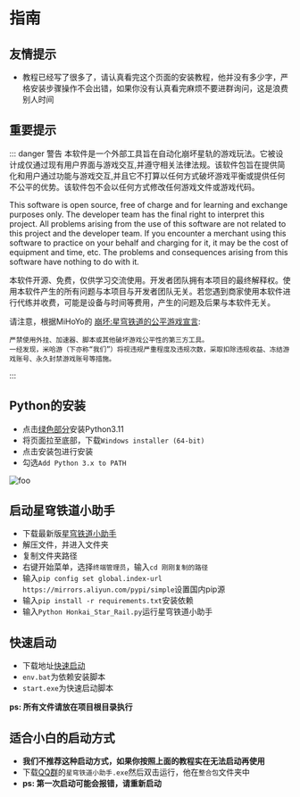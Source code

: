 <!--
 * @Author: Night-stars-1 nujj1042633805@gmail.com
 * @Date: 2023-05-23 15:45:31
 * @LastEditors: Night-stars-1 nujj1042633805@gmail.com
 * @LastEditTime: 2023-06-10 20:45:37
 * @Description: 
 * 
 * Copyright (c) 2023 by Night-stars-1, All Rights Reserved. 
-->
# 指南

## 友情提示
 * 教程已经写了很多了，请认真看完这个页面的安装教程，他并没有多少字，严格安装步骤操作不会出错，如果你没有认真看完麻烦不要进群询问，这是浪费别人时间
 
## 重要提示
::: danger 警告
本软件是一个外部工具旨在自动化崩坏星轨的游戏玩法。它被设计成仅通过现有用户界面与游戏交互,并遵守相关法律法规。该软件包旨在提供简化和用户通过功能与游戏交互,并且它不打算以任何方式破坏游戏平衡或提供任何不公平的优势。该软件包不会以任何方式修改任何游戏文件或游戏代码。

This software is open source, free of charge and for learning and exchange purposes only. The developer team has the final right to interpret this project. All problems arising from the use of this software are not related to this project and the developer team. If you encounter a merchant using this software to practice on your behalf and charging for it, it may be the cost of equipment and time, etc. The problems and consequences arising from this software have nothing to do with it.

本软件开源、免费，仅供学习交流使用。开发者团队拥有本项目的最终解释权。使用本软件产生的所有问题与本项目与开发者团队无关。若您遇到商家使用本软件进行代练并收费，可能是设备与时间等费用，产生的问题及后果与本软件无关。


请注意，根据MiHoYo的 [崩坏:星穹铁道的公平游戏宣言](https://sr.mihoyo.com/news/111246?nav=news&type=notice):
```md:no-line-numbers
严禁使用外挂、加速器、脚本或其他破坏游戏公平性的第三方工具。
一经发现，米哈游（下亦称“我们”）将视违规严重程度及违规次数，采取扣除违规收益、冻结游戏账号、永久封禁游戏账号等措施。
```
:::

## Python的安装
 * 点击[绿色部分](https://www.python.org/downloads/release/python-3113/)安装Python3.11
 * 将页面拉至底部，下载`Windows installer (64-bit)`
 * 点击安装包进行安装
 * 勾选`Add Python 3.x to PATH`
 <img src="https://img06.mifile.cn/v1/MI_542ED8B1722DC/126cb397275a9756877965f2b16313e1.png" alt="foo">

## 启动星穹铁道小助手
 * 下载最新版[星穹铁道小助手](https://github.com/Starry-Wind/StarRailAssistant/releases/latest)
 * 解压文件，并进入文件夹
 * 复制文件夹路径
 * 右键开始菜单，选择`终端管理员`，输入`cd 刚刚复制的路径`
 * 输入`pip config set global.index-url https://mirrors.aliyun.com/pypi/simple`设置国内pip源
 * 输入`pip install -r requirements.txt`安装依赖
 * 输入`Python Honkai_Star_Rail.py`运行星穹铁道小助手

## 快速启动
 * 下载地址[快速启动](https://github.com/Starry-Wind/StarRailAssistant/releases/tag/快速启动)
 * `env.bat`为依赖安装脚本
 * `start.exe`为快速启动脚本
 
**ps: 所有文件请放在项目根目录执行**

## 适合小白的启动方式
 * **我们不推荐这种启动方式，如果你按照上面的教程实在无法启动再使用**
 * 下载[QQ群](https://qm.qq.com/cgi-bin/qm/qr?k=xdCO46fHlVcY7D2L7elXzqcxL3nyTGnW&jump_from=webapi&authKey=uWZooQ2szv+nG/re7luCKn8LW1KibSb0vvi0FycA45Mglm5AGM1GP2iJ+SiWmDwg)的`星穹铁道小助手.exe`然后双击运行，他在`整合包`文件夹中
 * **ps: 第一次启动可能会报错，请重新启动**
